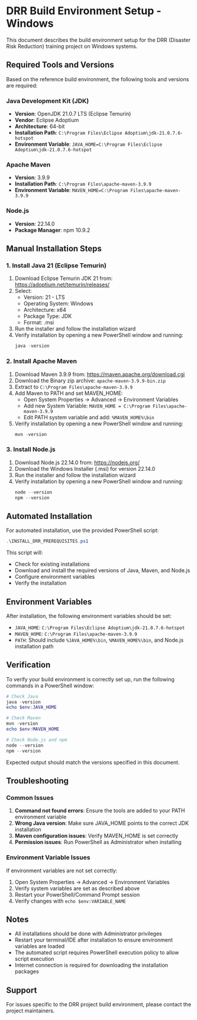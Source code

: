 # DRR Build Environment Setup - Windows

This document describes the build environment setup for the DRR (Disaster Risk Reduction) training project on Windows systems.

## Required Tools and Versions

Based on the reference build environment, the following tools and versions are required:

### Java Development Kit (JDK)
- **Version**: OpenJDK 21.0.7 LTS (Eclipse Temurin)
- **Vendor**: Eclipse Adoptium
- **Architecture**: 64-bit
- **Installation Path**: `C:\Program Files\Eclipse Adoptium\jdk-21.0.7.6-hotspot`
- **Environment Variable**: `JAVA_HOME=C:\Program Files\Eclipse Adoptium\jdk-21.0.7.6-hotspot`

### Apache Maven
- **Version**: 3.9.9
- **Installation Path**: `C:\Program Files\apache-maven-3.9.9`
- **Environment Variable**: `MAVEN_HOME=C:\Program Files\apache-maven-3.9.9`

### Node.js
- **Version**: 22.14.0
- **Package Manager**: npm 10.9.2

## Manual Installation Steps

### 1. Install Java 21 (Eclipse Temurin)

1. Download Eclipse Temurin JDK 21 from: https://adoptium.net/temurin/releases/
2. Select:
   - Version: 21 - LTS
   - Operating System: Windows
   - Architecture: x64
   - Package Type: JDK
   - Format: .msi
3. Run the installer and follow the installation wizard
4. Verify installation by opening a new PowerShell window and running:
   ```powershell
   java -version
   ```

### 2. Install Apache Maven

1. Download Maven 3.9.9 from: https://maven.apache.org/download.cgi
2. Download the Binary zip archive: `apache-maven-3.9.9-bin.zip`
3. Extract to `C:\Program Files\apache-maven-3.9.9`
4. Add Maven to PATH and set MAVEN_HOME:
   - Open System Properties → Advanced → Environment Variables
   - Add new System Variable: `MAVEN_HOME = C:\Program Files\apache-maven-3.9.9`
   - Edit PATH system variable and add: `%MAVEN_HOME%\bin`
5. Verify installation by opening a new PowerShell window and running:
   ```powershell
   mvn -version
   ```

### 3. Install Node.js

1. Download Node.js 22.14.0 from: https://nodejs.org/
2. Download the Windows Installer (.msi) for version 22.14.0
3. Run the installer and follow the installation wizard
4. Verify installation by opening a new PowerShell window and running:
   ```powershell
   node --version
   npm --version
   ```

## Automated Installation

For automated installation, use the provided PowerShell script:

```powershell
.\INSTALL_DRR_PREREQUISITES.ps1
```

This script will:
- Check for existing installations
- Download and install the required versions of Java, Maven, and Node.js
- Configure environment variables
- Verify the installation

## Environment Variables

After installation, the following environment variables should be set:

- `JAVA_HOME`: `C:\Program Files\Eclipse Adoptium\jdk-21.0.7.6-hotspot`
- `MAVEN_HOME`: `C:\Program Files\apache-maven-3.9.9`
- `PATH`: Should include `%JAVA_HOME%\bin`, `%MAVEN_HOME%\bin`, and Node.js installation path

## Verification

To verify your build environment is correctly set up, run the following commands in a PowerShell window:

```powershell
# Check Java
java -version
echo $env:JAVA_HOME

# Check Maven
mvn -version
echo $env:MAVEN_HOME

# Check Node.js and npm
node --version
npm --version
```

Expected output should match the versions specified in this document.

## Troubleshooting

### Common Issues

1. **Command not found errors**: Ensure the tools are added to your PATH environment variable
2. **Wrong Java version**: Make sure JAVA_HOME points to the correct JDK installation
3. **Maven configuration issues**: Verify MAVEN_HOME is set correctly
4. **Permission issues**: Run PowerShell as Administrator when installing

### Environment Variable Issues

If environment variables are not set correctly:

1. Open System Properties → Advanced → Environment Variables
2. Verify system variables are set as described above
3. Restart your PowerShell/Command Prompt session
4. Verify changes with `echo $env:VARIABLE_NAME`

## Notes

- All installations should be done with Administrator privileges
- Restart your terminal/IDE after installation to ensure environment variables are loaded
- The automated script requires PowerShell execution policy to allow script execution
- Internet connection is required for downloading the installation packages

## Support

For issues specific to the DRR project build environment, please contact the project maintainers.
